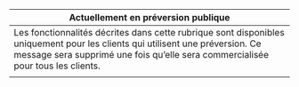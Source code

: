|                                                                     Actuellement en préversion publique                                                                      |
|----------------------------------------------------------------------------------------------------------------------------------------------------------------------|
| Les fonctionnalités décrites dans cette rubrique sont disponibles uniquement pour les clients qui utilisent une préversion. Ce message sera supprimé une fois qu’elle sera commercialisée pour tous les clients. |
|                                                                                                                                                                      |


